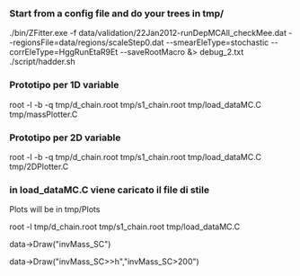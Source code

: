### Start from a config file and do your trees in tmp/

./bin/ZFitter.exe -f data/validation/22Jan2012-runDepMCAll_checkMee.dat --regionsFile=data/regions/scaleStep0.dat --smearEleType=stochastic --corrEleType=HggRunEtaR9Et --saveRootMacro &> debug_2.txt
./script/hadder.sh

### Prototipo per 1D variable
root -l -b -q tmp/d_chain.root tmp/s1_chain.root tmp/load_dataMC.C tmp/massPlotter.C

### Prototipo per 2D variable
root -l -b -q tmp/d_chain.root tmp/s1_chain.root tmp/load_dataMC.C tmp/2DPlotter.C

### in load_dataMC.C viene caricato il file di stile

Plots will be in tmp/Plots

root -l tmp/d_chain.root tmp/s1_chain.root tmp/load_dataMC.C

data->Draw("invMass_SC")

data->Draw("invMass_SC>>h","invMass_SC>200")